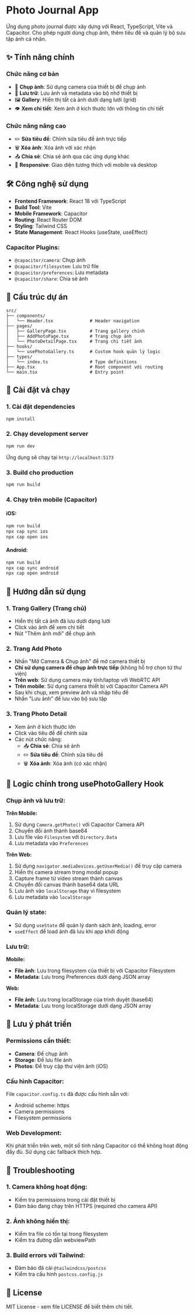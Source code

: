 # Photo Journal App

Ứng dụng photo journal được xây dựng với React, TypeScript, Vite và Capacitor. Cho phép người dùng chụp ảnh, thêm tiêu đề và quản lý bộ sưu tập ảnh cá nhân.

## ✨ Tính năng chính

### Chức năng cơ bản

- 📸 **Chụp ảnh**: Sử dụng camera của thiết bị để chụp ảnh
- 💾 **Lưu trữ**: Lưu ảnh và metadata vào bộ nhớ thiết bị
- 🖼️ **Gallery**: Hiển thị tất cả ảnh dưới dạng lưới (grid)
- 👁️ **Xem chi tiết**: Xem ảnh ở kích thước lớn với thông tin chi tiết

### Chức năng nâng cao

- ✏️ **Sửa tiêu đề**: Chỉnh sửa tiêu đề ảnh trực tiếp
- 🗑️ **Xóa ảnh**: Xóa ảnh với xác nhận
- 📤 **Chia sẻ**: Chia sẻ ảnh qua các ứng dụng khác
- 📱 **Responsive**: Giao diện tương thích với mobile và desktop

## 🛠️ Công nghệ sử dụng

- **Frontend Framework**: React 18 với TypeScript
- **Build Tool**: Vite
- **Mobile Framework**: Capacitor
- **Routing**: React Router DOM
- **Styling**: Tailwind CSS
- **State Management**: React Hooks (useState, useEffect)

### Capacitor Plugins:

- `@capacitor/camera`: Chụp ảnh
- `@capacitor/filesystem`: Lưu trữ file
- `@capacitor/preferences`: Lưu metadata
- `@capacitor/share`: Chia sẻ ảnh

## 📁 Cấu trúc dự án

```
src/
├── components/
│   └── Header.tsx              # Header navigation
├── pages/
│   ├── GalleryPage.tsx         # Trang gallery chính
│   ├── AddPhotoPage.tsx        # Trang chụp ảnh
│   └── PhotoDetailPage.tsx     # Trang chi tiết ảnh
├── hooks/
│   └── usePhotoGallery.ts      # Custom hook quản lý logic
├── types/
│   └── index.ts                # Type definitions
├── App.tsx                     # Root component với routing
└── main.tsx                    # Entry point
```

## 🚀 Cài đặt và chạy

### 1. Cài đặt dependencies

```bash
npm install
```

### 2. Chạy development server

```bash
npm run dev
```

Ứng dụng sẽ chạy tại `http://localhost:5173`

### 3. Build cho production

```bash
npm run build
```

### 4. Chạy trên mobile (Capacitor)

#### iOS:

```bash
npm run build
npx cap sync ios
npx cap open ios
```

#### Android:

```bash
npm run build
npx cap sync android
npx cap open android
```

## 📱 Hướng dẫn sử dụng

### 1. Trang Gallery (Trang chủ)

- Hiển thị tất cả ảnh đã lưu dưới dạng lưới
- Click vào ảnh để xem chi tiết
- Nút "Thêm ảnh mới" để chụp ảnh

### 2. Trang Add Photo

- Nhấn "Mở Camera & Chụp ảnh" để mở camera thiết bị
- **Chỉ sử dụng camera để chụp ảnh trực tiếp** (không hỗ trợ chọn từ thư viện)
- **Trên web**: Sử dụng camera máy tính/laptop với WebRTC API
- **Trên mobile**: Sử dụng camera thiết bị với Capacitor Camera API
- Sau khi chụp, xem preview ảnh và nhập tiêu đề
- Nhấn "Lưu ảnh" để lưu vào bộ sưu tập

### 3. Trang Photo Detail

- Xem ảnh ở kích thước lớn
- Click vào tiêu đề để chỉnh sửa
- Các nút chức năng:
  - 📤 **Chia sẻ**: Chia sẻ ảnh
  - ✏️ **Sửa tiêu đề**: Chỉnh sửa tiêu đề
  - 🗑️ **Xóa ảnh**: Xóa ảnh (có xác nhận)

## 🔧 Logic chính trong usePhotoGallery Hook

### Chụp ảnh và lưu trữ:

**Trên Mobile:**

1. Sử dụng `Camera.getPhoto()` với Capacitor Camera API
2. Chuyển đổi ảnh thành base64
3. Lưu file vào `Filesystem` với `Directory.Data`
4. Lưu metadata vào `Preferences`

**Trên Web:**

1. Sử dụng `navigator.mediaDevices.getUserMedia()` để truy cập camera
2. Hiển thị camera stream trong modal popup
3. Capture frame từ video stream thành canvas
4. Chuyển đổi canvas thành base64 data URL
5. Lưu ảnh vào `localStorage` thay vì filesystem
6. Lưu metadata vào `localStorage`

### Quản lý state:

- Sử dụng `useState` để quản lý danh sách ảnh, loading, error
- `useEffect` để load ảnh đã lưu khi app khởi động

### Lưu trữ:

**Mobile:**

- **File ảnh**: Lưu trong filesystem của thiết bị với Capacitor Filesystem
- **Metadata**: Lưu trong Preferences dưới dạng JSON array

**Web:**

- **File ảnh**: Lưu trong localStorage của trình duyệt (base64)
- **Metadata**: Lưu trong localStorage dưới dạng JSON array

## 📝 Lưu ý phát triển

### Permissions cần thiết:

- **Camera**: Để chụp ảnh
- **Storage**: Để lưu file ảnh
- **Photos**: Để truy cập thư viện ảnh (iOS)

### Cấu hình Capacitor:

File `capacitor.config.ts` đã được cấu hình sẵn với:

- Android scheme: https
- Camera permissions
- Filesystem permissions

### Web Development:

Khi phát triển trên web, một số tính năng Capacitor có thể không hoạt động đầy đủ. Sử dụng các fallback thích hợp.

## 🐛 Troubleshooting

### 1. Camera không hoạt động:

- Kiểm tra permissions trong cài đặt thiết bị
- Đảm bảo đang chạy trên HTTPS (required cho camera API)

### 2. Ảnh không hiển thị:

- Kiểm tra file có tồn tại trong filesystem
- Kiểm tra đường dẫn webviewPath

### 3. Build errors với Tailwind:

- Đảm bảo đã cài `@tailwindcss/postcss`
- Kiểm tra cấu hình `postcss.config.js`

## 📄 License

MIT License - xem file LICENSE để biết thêm chi tiết.
